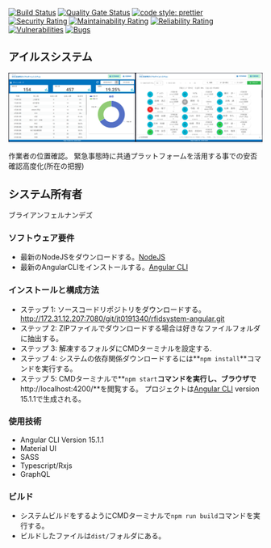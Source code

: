 [![Build Status](http://172.31.12.206:8080/buildStatus/icon?job=rfid-angular-pipeline)](http://172.31.12.206:8080/job/rfid-angular-pipeline/)
[![Quality Gate Status](http://172.21.75.22:9000/api/project_badges/measure?project=rfid-angular-system&metric=alert_status&token=sqb_c79d15d49cfd7d55439c69fc761e91521e62e94a)](http://172.21.75.22:9000/dashboard?id=rfid-angular-system)
[![code style: prettier](https://img.shields.io/badge/code_style-prettier-ff69b4.svg?style=flat-square)](https://github.com/prettier/prettier)
[![Security Rating](http://172.21.75.22:9000/api/project_badges/measure?project=rfid-angular-system&metric=security_rating&token=sqb_c79d15d49cfd7d55439c69fc761e91521e62e94a)](http://172.21.75.22:9000/dashboard?id=rfid-angular-system)
[![Maintainability Rating](http://172.21.75.22:9000/api/project_badges/measure?project=rfid-angular-system&metric=sqale_rating&token=sqb_c79d15d49cfd7d55439c69fc761e91521e62e94a)](http://172.21.75.22:9000/dashboard?id=rfid-angular-system)
[![Reliability Rating](http://172.21.75.22:9000/api/project_badges/measure?project=rfid-angular-system&metric=reliability_rating&token=sqb_c79d15d49cfd7d55439c69fc761e91521e62e94a)](http://172.21.75.22:9000/dashboard?id=rfid-angular-system)
[![Vulnerabilities](http://172.21.75.22:9000/api/project_badges/measure?project=rfid-angular-system&metric=vulnerabilities&token=sqb_c79d15d49cfd7d55439c69fc761e91521e62e94a)](http://172.21.75.22:9000/dashboard?id=rfid-angular-system)
[![Bugs](http://172.21.75.22:9000/api/project_badges/measure?project=rfid-angular-system&metric=bugs&token=sqb_c79d15d49cfd7d55439c69fc761e91521e62e94a)](http://172.21.75.22:9000/dashboard?id=rfid-angular-system)
## アイルスシステム

![alt text](screenshot/rfid.png)

作業者の位置確認。
緊急事態時に共通プラットフォームを活用する事での安否確認高度化(所在の把握) 
## システム所有者
ブライアンフェルナンデズ
### ソフトウェア要件
* 最新のNodeJSをダウンロードする。[NodeJS](https://nodejs.org/en/download/)
* 最新のAngularCLIをインストールする。[Angular CLI](https://angular.io/cli) 

### インストールと構成方法
* ステップ 1: ソースコードリポジトリをダウンロードする。 http://172.31.12.207:7080/git/jt0191340/rfidsystem-angular.git
* ステップ  2: ZIPファイルでダウンロードする場合は好きなファイルフォルダに抽出する。
* ステップ  3: 解凍するフォルダにCMDターミナルを設定する.
* ステップ  4: システムの依存関係ダウンロードするには**`npm install`**コマンドを実行する。
* ステップ  5: CMDターミナルで**`npm start`**コマンドを実行し、ブラウザで**http://localhost:4200/**を閲覧する。
プロジェクトは[Angular CLI](https://github.com/angular/angular-cli) version 15.1.1で生成される。

### 使用技術
* Angular CLI Version 15.1.1
* Material UI
* SASS
* Typescript/Rxjs
* GraphQL

### ビルド
* システムビルドをするようにCMDターミナルで`npm run build`コマンドを実行する。
* ビルドしたファイルは`dist/`フォルダにある。
